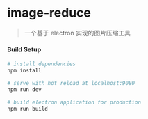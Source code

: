 # image-reduce

> 一个基于 electron 实现的图片压缩工具

#### Build Setup

``` bash
# install dependencies
npm install

# serve with hot reload at localhost:9080
npm run dev

# build electron application for production
npm run build

```
